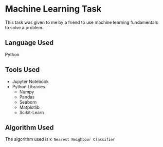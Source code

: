 # Machine Learning Task
This task was given to me by a friend to use machine learning fundamentals to solve a problem. 

## Language Used
Python

## Tools Used
* Jupyter Notebook
* Python Libraries
    * Numpy
    * Pandas
    * Seaborn
    * Matplotlib
    * Scikit-Learn

## Algorithm Used
The algorithm used is `K Nearest Neighbour Classifier`